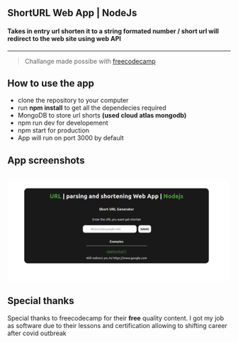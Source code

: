## ShortURL Web App | NodeJs 
#### Takes in entry url shorten it to a string formated number / short url will redirect to the web site using web API 
___

> Challange made possibe with [freecodecamp](https://freecodecamp.org)


## How to use the app

* clone the repository to your computer
* run __npm install__ to get all the dependecies required
* MongoDB to store url shorts __(used cloud atlas mongodb)__
* npm run dev for developement 
* npm start for production 
* App will run on port 3000 by default

## App screenshots 
<br>

<img src="/images/mainscreen.png" width="500px">

<br>

## Special thanks
Special thanks to freecodecamp for their __free__ quality content. I got my job as software due to their lessons and certification allowing to shifting career after covid outbreak


